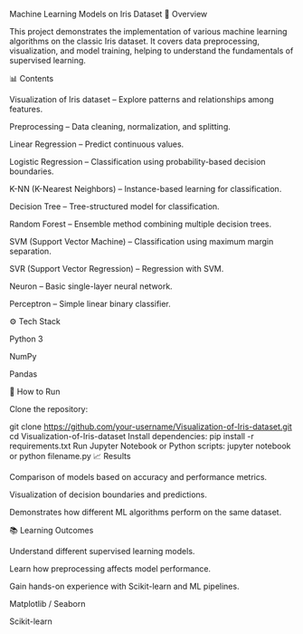 Machine Learning Models on Iris Dataset
📌 Overview

This project demonstrates the implementation of various machine learning algorithms on the classic Iris dataset.
It covers data preprocessing, visualization, and model training, helping to understand the fundamentals of supervised learning.

📊 Contents

Visualization of Iris dataset – Explore patterns and relationships among features.

Preprocessing – Data cleaning, normalization, and splitting.

Linear Regression – Predict continuous values.

Logistic Regression – Classification using probability-based decision boundaries.

K-NN (K-Nearest Neighbors) – Instance-based learning for classification.

Decision Tree – Tree-structured model for classification.

Random Forest – Ensemble method combining multiple decision trees.

SVM (Support Vector Machine) – Classification using maximum margin separation.

SVR (Support Vector Regression) – Regression with SVM.

Neuron – Basic single-layer neural network.

Perceptron – Simple linear binary classifier.

⚙️ Tech Stack

Python 3

NumPy

Pandas


🚀 How to Run

Clone the repository:

git clone https://github.com/your-username/Visualization-of-Iris-dataset.git
cd Visualization-of-Iris-dataset
Install dependencies:
pip install -r requirements.txt
Run Jupyter Notebook or Python scripts:
jupyter notebook
or
python filename.py
📈 Results

Comparison of models based on accuracy and performance metrics.

Visualization of decision boundaries and predictions.

Demonstrates how different ML algorithms perform on the same dataset.

📚 Learning Outcomes

Understand different supervised learning models.

Learn how preprocessing affects model performance.

Gain hands-on experience with Scikit-learn and ML pipelines.

Matplotlib / Seaborn

Scikit-learn
